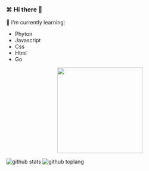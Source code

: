 ### ⌘ Hi there 👋


:page_with_curl: I'm currently learning:
- Phyton
- Javascript
- Css
- Html
- Go 
<p align="center">
<img width="230" height="230" src="https://encrypted-tbn0.gstatic.com/images?q=tbn:ANd9GcSL6-PePr71eGYosgD6PYBQRqd6eDCUHoloWg&usqp=CAU" />
</p>

![github stats](https://github-readme-stats.vercel.app/api?username=squad-404&show_icons=true&theme=radical)
![github toplang](https://github-readme-stats.vercel.app/api/top-langs/?username=squad-404&layout=compact&theme=nightowl)

